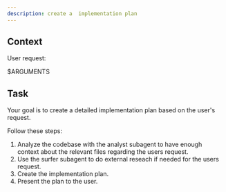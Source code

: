 ```yaml
---
description: create a  implementation plan
---
```


## Context

User request:

$ARGUMENTS

## Task

Your goal is to create a detailed implementation plan based on the user's request.

Follow these steps:

1. Analyze the codebase with the analyst subagent to have enough context about the relevant files regarding the users request.
2. Use the surfer subagent to do external reseach if needed for the users request.
3. Create the implementation plan.
4. Present the plan to the user.
